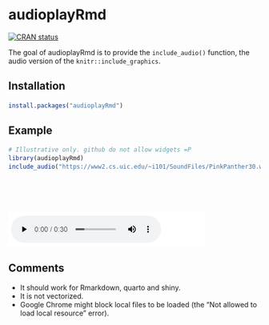 
<!-- README.md is generated from README.Rmd. Please edit that file -->

# audioplayRmd

<!-- badges: start -->

[![CRAN
status](https://www.r-pkg.org/badges/version/audioplayRmd)](https://CRAN.R-project.org/package=audioplayRmd)
<!-- badges: end -->

The goal of audioplayRmd is to provide the `include_audio()` function,
the audio version of the `knitr::include_graphics`.

## Installation

``` r
install.packages("audioplayRmd")
```

## Example

``` r
# Illustrative only. github do not allow widgets =P
library(audioplayRmd)
include_audio("https://www2.cs.uic.edu/~i101/SoundFiles/PinkPanther30.wav")
```

<div class="audioplayRmd html-widget html-fill-item-overflow-hidden html-fill-item" id="htmlwidget-05c25265037b070b8b9a" style="width:1px;height:54px;"></div>
<script type="application/json" data-for="htmlwidget-05c25265037b070b8b9a">{"x":{"audio_path":"https://www2.cs.uic.edu/~i101/SoundFiles/PinkPanther30.wav"},"evals":[],"jsHooks":[]}</script>

![](inst/audioplayer_screenshot.png)

## Comments

- It should work for Rmarkdown, quarto and shiny.
- It is not vectorized.
- Google Chrome might block local files to be loaded (the “Not allowed
  to load local resource” error).
